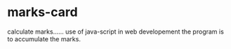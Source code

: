 # marks-card
calculate marks...... use of java-script in web developement
the program is to accumulate the marks.
